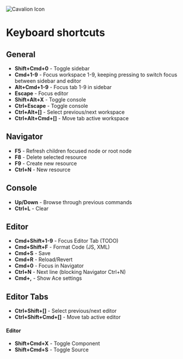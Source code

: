 ![Cavalion Icon](http://relluf.nl/cavalion-icon.png)

# Keyboard shortcuts

## General
- **Shift+Cmd+0** - Toggle sidebar
- **Cmd+1-9** - Focus workspace 1-9, keeping pressing to switch focus between sidebar and editor
- **Alt+Cmd+1-9** - Focus tab 1-9 in sidebar
- **Escape** - Focus editor
- **Shift+Alt+X** - Toggle console
- **Ctrl+Escape** - Toggle console
- **Ctrl+Alt+[]** - Select previous/next workspace
- **Ctrl+Alt+Cmd+[]** - Move tab active workspace 

## Navigator
- **F5** - Refresh children focused node or root node
- **F8** - Delete selected resource
- **F9** - Create new resource
- **Ctrl+N** - New resource
 
## Console
- **Up/Down** - Browse through previous commands
- **Ctrl+L** - Clear

## Editor
- **Cmd+Shift+1-9** - Focus Editor Tab (TODO)
- **Cmd+Shift+F** - Format Code (JS, XML)
- **Cmd+S** - Save
- **Cmd+R** - Reload/Revert
- **Cmd+0** - Focus in Navigator
- **Ctrl+N** - Next line (blocking Navigator Ctrl+N)
- **Cmd+,** - Show Ace settings

## Editor Tabs
- **Ctrl+Shift+[]** - Select previous/next editor
- **Ctrl+Shift+Cmd+[]** - Move tab active editor

#### Editor<vcl>
- **Shift+Cmd+X** - Toggle Component
- **Shift+Cmd+S** - Toggle Source